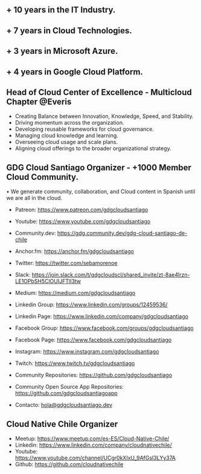 ## + 10 years in the IT Industry.
## + 7 years in Cloud Technologies.
## + 3 years in Microsoft Azure.
## + 4 years in Google Cloud Platform.

## Head of Cloud Center of Excellence - Multicloud Chapter @Everis

- Creating Balance between Innovation, Knowledge, Speed, and Stability.
- Driving momentum across the organization.
- Developing reusable frameworks for cloud governance.
- Managing cloud knowledge and learning.
- Overseeing cloud usage and scale plans.
- Aligning cloud offerings to the broader organizational strategy.

## GDG Cloud Santiago Organizer - +1000 Member Cloud Community.

• We generate community, collaboration, and Cloud content in Spanish until we are all in the cloud.

- Patreon: https://www.patreon.com/gdgcloudsantiago

- Youtube: https://www.youtube.com/gdgcloudsantiago

- Community.dev: https://gdg.community.dev/gdg-cloud-santiago-de-chile

- Anchor.fm: https://anchor.fm/gdgcloudsantiago

- Twitter: https://twitter.com/sebamorenoe

- Slack: https://join.slack.com/t/gdgcloudscl/shared_invite/zt-8ae4lrzn-LE1OPbSH5ClOUIJFTlI3tw

- Medium: https://medium.com/gdgcloudsantiago

- Linkedin Group: https://www.linkedin.com/groups/12459536/

- Linkedin Page: https://www.linkedin.com/company/gdgcloudsantiago

- Facebook Group: https://www.facebook.com/groups/gdgcloudsantiago

- Facebook Page: https://www.facebook.com/gdgcloudsantiago

- Instagram: https://www.instagram.com/gdgcloudsantiago

- Twitch: https://www.twitch.tv/gdgcloudsantiago

- Community Repositories: https://github.com/gdgcloudsantiago

- Community Open Source App Repositories: https://github.com/gdgcloudsantiagoapp

- Contacto: hola@gdgcloudsantiago.dev 

## Cloud Native Chile Organizer

- Meetup: https://www.meetup.com/es-ES/Cloud-Native-Chile/
- Linkedin: https://www.linkedin.com/company/cloudnativechile/
- Youtube: https://www.youtube.com/channel/UCgr0kXIxU_9AfGsI3LYy37A
- Github: https://github.com/cloudnativechile
